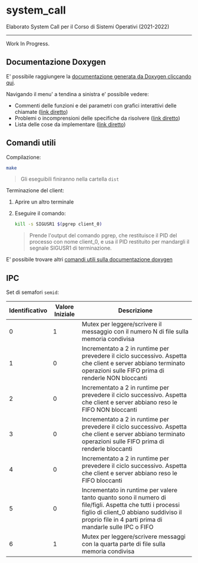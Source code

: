 # system_call
Elaborato System Call per il Corso di Sistemi Operativi (2021-2022)

---

Work In Progress.

## Documentazione Doxygen

E' possibile raggiungere la [documentazione generata da Doxygen cliccando qui](https://zfd-progetti-univr-2021-2022.github.io/system_call/doxygen/html/index.html).

Navigando il menu' a tendina a sinistra e' possibile vedere:
* Commenti delle funzioni e dei parametri con grafici interattivi delle chiamate ([link diretto](https://zfd-progetti-univr-2021-2022.github.io/system_call/doxygen/html/files.html))
* Problemi o incomprensioni delle specifiche da risolvere ([link diretto](https://zfd-progetti-univr-2021-2022.github.io/system_call/doxygen/html/warning.html))
* Lista delle cose da implementare ([link diretto](https://zfd-progetti-univr-2021-2022.github.io/system_call/doxygen/html/todo.html))

## Comandi utili

Compilazione:
```bash
make
```
> Gli eseguibili finiranno nella cartella ```dist```

Terminazione del client:
1. Aprire un altro terminale
2. Eseguire il comando:

    ```bash
    kill -s SIGUSR1 $(pgrep client_0)
    ```

    > Prende l'output del comando pgrep, che restituisce il PID del processo con nome client_0, e usa il PID restituito per mandargli il segnale SIGUSR1 di terminazione.

E' possibile trovare altri [comandi utili sulla documentazione doxygen](https://zfd-progetti-univr-2021-2022.github.io/system_call/doxygen/html/md_theory_commands_commands.html)

## IPC

Set di semafori ```semid```:

|Identificativo|Valore Iniziale|Descrizione                                                                                                                                                       |
|--------------|---------------|------------------------------------------------------------------------------------------------------------------------------------------------------------------|
|0             |1              |Mutex per leggere/scrivere il messaggio con il numero N di file sulla memoria condivisa                                                                           |
|1             |0              |Incrementato a 2 in runtime per prevedere il ciclo successivo. Aspetta che client e server abbiano terminato operazioni sulle FIFO prima di renderle NON bloccanti|
|2             |0              |Incrementato a 2 in runtime per prevedere il ciclo successivo. Aspetta che client e server abbiano reso le FIFO NON bloccanti                                     |
|3             |0              |Incrementato a 2 in runtime per prevedere il ciclo successivo. Aspetta che client e server abbiano terminato operazioni sulle FIFO prima di renderle bloccanti    |
|4             |0              |Incrementato a 2 in runtime per prevedere il ciclo successivo. Aspetta che client e server abbiano reso le FIFO bloccanti                                         |
|5             |0              |Incrementato in runtime per valere tanto quanto sono il numero di file/figli. Aspetta che tutti i processi figlio di client_0 abbiano suddiviso il proprio file in 4 parti prima di mandarle sulle IPC o FIFO|
|6             |1              |Mutex per leggere/scrivere messaggi con la quarta parte di file sulla memoria condivisa|
